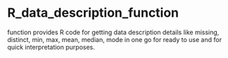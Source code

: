 # R_data_description_function
function provides R code for getting data description details like missing, distinct, min, max, mean, median, mode in one go for ready to use and for quick interpretation purposes.
